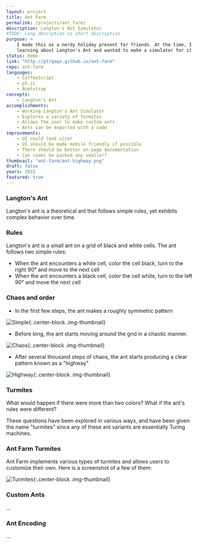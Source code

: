 ```yaml
---
layout: project
title: Ant Farm
permalink: /projects/ant_farm/
description: Langton's Ant Simulator
#TODO: Long descrption vs short description
purpose: >
    I made this as a nerdy holiday present for friends. At the time, I was
    learning about Langton's Ant and wanted to make a simulator for it.
status: demo
link: "http://ptrgags.github.io/ant-farm"
repo: ant-farm
languages:
    - CoffeeScript
    - p5.js
    - Bootstrap
concepts:
    - Langton's Ant
accomplishments:
    - Working Langton's Ant Simulator
    - Explores a variety of Turmites
    - Allows the user to make custom ants
    - Ants can be exported with a code
improvements:
    - UI could look nicer
    - UI should be made mobile friendly if possible
    - There should be better on-page documentation
    - Can codes be packed any smaller?
thumbnail: "ant-farm/ant-highway.png"
draft: false
years: 2015
featured: true
---
```

### Langton's Ant

Langton's ant is a theoretical ant that follows simple rules, yet exhibits
complex behavior over time.

### Rules

Langton's ant is a small ant on a grid of black and white cells. The ant
follows two simple rules:

* When the ant encounters a white cell, color the cell black, turn to the
  right 90° and move to the next cell
* When the ant encounters a black cell, color the cell white, turn to the
  left 90° and move the next cell

### Chaos and order

* In the first few steps, the ant makes a roughly symmetric pattern

![Simple]({{site.url}}/images/ant-farm/ant-simple.png){:.center-block .img-thumbnail}

* Before long, the ant starts moving around the grid in a chaotic manner.

![Chaos]({{site.url}}/images/ant-farm/ant-chaotic.png){:.center-block .img-thumbnail}

* After several thousand steps of chaos, the ant starts producing a clear
  pattern known as a "highway"

![Highway]({{site.url}}/images/ant-farm/ant-highway.png){:.center-block .img-thumbnail}

### Turmites

What would happen if there were more than two colors? What if the ant's rules
were different?

<!-- TODO: Add link to Turmites Wikipedia page! -->

These questions have been explored in various ways, and have been given
the name "turmites" since any of these ant variants are essentially Turing
machines.

### Ant Farm Turmites

Ant Farm implements various types of turmites and allows users to customize
their own. Here is a screenshot of a few of them:

![Turmites]({{site.url}}/images/ant-farm/ants-other.png){:.center-block .img-thumbnail}

### Custom Ants

...

### Ant Encoding

...
